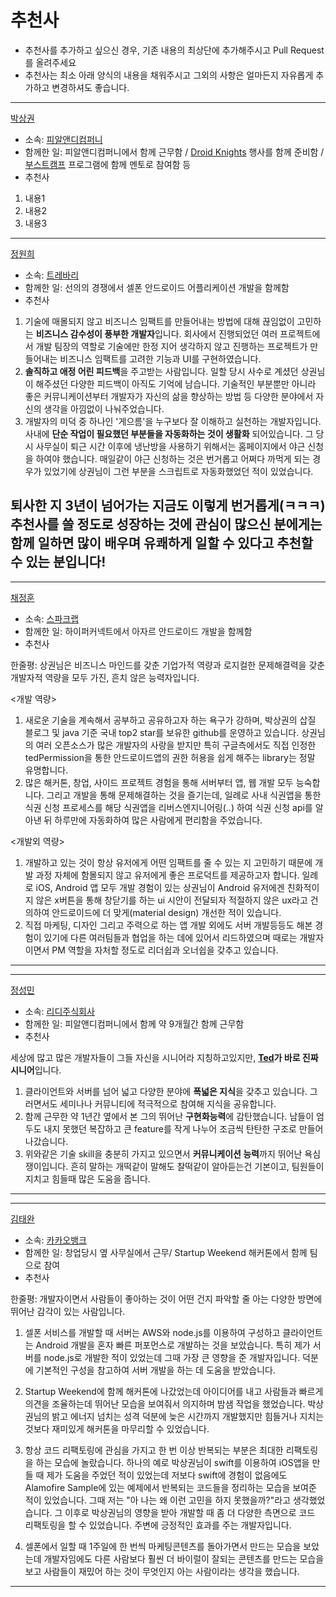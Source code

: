 # 추천사
- 추천사를 추가하고 싶으신 경우, 기존 내용의 최상단에 추가해주시고 Pull Request를 올려주세요
- 추천사는 최소 아래 양식의 내용을 채워주시고 그외의 사항은 얼마든지 자유롭게 추가하고 변경하셔도 좋습니다.

---
[박상권](https://github.com/parkSangGwon)
- 소속: [피알앤디컴퍼니](https://prnd.co.kr/)
- 함께한 일: 피알앤디컴퍼니에서 함께 근무함 / [Droid Knights](https://github.com/ParkSangGwon/Introduce/blob/master/ko/Organizer.md#9-droidknights-2019) 행사를 함께 준비함 / [부스트캠프](https://github.com/ParkSangGwon/Introduce/blob/master/ko/Organizer.md#9-droidknights-2019) 프로그램에 함께 멘토로 참여함 등
- 추천사
1. 내용1
2. 내용2
3. 내용3
---

[정원희](https://brunch.co.kr/@hee072794)

- 소속: [트레바리](http://trevari.co.kr)
- 함께한 일: 선의의 경쟁에서 셀폰 안드로이드 어플리케이션 개발을 함께함
- 추천사

1. 기술에 매몰되지 않고 비즈니스 임팩트를 만들어내는 방법에 대해 끊임없이 고민하는 **비즈니스 감수성이 풍부한 개발자**입니다. 회사에서 진행되었던 여러 프로젝트에서 개발 팀장의 역할로 기술에만 한정 지어 생각하지 않고 진행하는 프로젝트가 만들어내는 비즈니스 임팩트를 고려한 기능과 UI를 구현하였습니다.
2. **솔직하고 애정 어린 피드백**을 주고받는 사람입니다. 일할 당시 사수로 계셨던 상권님이 해주셨던 다양한 피드백이 아직도 기억에 남습니다. 기술적인 부분뿐만 아니라 좋은 커뮤니케이션부터 개발자가 자신의 삶을 향상하는 방법 등 다양한 분야에서 자신의 생각을 아낌없이 나눠주었습니다.
3. 개발자의 미덕 중 하나인 '게으름'을 누구보다 잘 이해하고 실천하는 개발자입니다. 사내에 **단순 작업이 필요했던 부분들을 자동화하는 것이 생활화** 되어있습니다. 그 당시 사무실이 퇴근 시간 이후에 냉난방을 사용하기 위해서는 홈페이지에서 야근 신청을 하여야 했습니다. 매일같이 야근 신청하는 것은 번거롭고 어쩌다 까먹게 되는 경우가 있었기에 상권님이 그런 부분을 스크립트로 자동화했었던 적이 있었습니다.

## 퇴사한 지 3년이 넘어가는 지금도 이렇게 번거롭게(ㅋㅋㅋ) 추천사를 쓸 정도로 성장하는 것에 관심이 많으신 분에게는 함께 일하면 많이 배우며 유쾌하게 일할 수 있다고 추천할 수 있는 분입니다!

---

[채정훈](https://www.linkedin.com/in/%EC%A0%95%ED%9B%88-%EC%B1%84-2221ba135/)
- 소속: [스파크랩](http://www.sparklabs.co.kr)
- 함께한 일: 하이퍼커넥트에서 아자르 안드로이드 개발을 함께함
- 추천사

한줄평: 상권님은 비즈니스 마인드를 갖춘 기업가적 역량과 로지컬한 문제해결력을 갖춘 개발자적 역량을 모두 가진, 흔치 않은 능력자입니다.

<개발 역량>
1. 새로운 기술을 계속해서 공부하고 공유하고자 하는 욕구가 강하며, 박상권의 삽질 블로그 및 java 기준 국내 top2 star를 보유한 github를 운영하고 있습니다. 상권님의 여러 오픈소스가 많은 개발자의 사랑을 받지만 특히 구글측에서도 직접 인정한 tedPermission을 통한 안드로이드앱의 권한 허용을 쉽게 해주는 library는 정말 유명합니다.
2. 많은 해커톤, 창업, 사이드 프로젝트 경험을 통해 서버부터 앱, 웹 개발 모두 능숙합니다. 그리고 개발을 통해 문제해결하는 것을 즐기는데, 일례로 사내 식권앱을 통한 식권 신청 프로세스를 해당 식권앱을 리버스엔지니어링(..) 하여 식권 신청 api를 알아낸 뒤 하루만에 자동화하여 많은 사람에게 편리함을 주었습니다.

<개발외 역량>
1. 개발하고 있는 것이 항상 유저에게 어떤 임팩트를 줄 수 있는 지 고민하기 때문에 개발 과정 자체에 함몰되지 않고 유저에게 좋은 프로덕트를 제공하고자 합니다. 일례로 iOS, Android 앱 모두 개발 경험이 있는 상권님이 Android 유저에겐 친화적이지 않은 x버튼을 통해 창닫기를 하는 ui 시안이 전달되자 적절하지 않은 ux라고 건의하여 안드로이드에 더 맞게(material design) 개선한 적이 있습니다.
2. 직접 마케팅, 디자인 그리고 주력으로 하는 앱 개발 외에도 서버 개발등등도 해본 경험이 있기에 다른 여러팀들과 협업을 하는 데에 있어서 리드하였으며 때로는 개발자이면서 PM 역할을 자처할 정도로 리더쉽과 오너쉽을 갖추고 있습니다.
---

---
[정성민](https://github.com/JSpiner)
- 소속: [리디주식회사](https://ridicorp.com/)
- 함께한 일: 피알앤디컴퍼니에서 함께 약 9개월간 함께 근무함
- 추천사

세상에 많고 많은 개발자들이 그들 자신을 시니어라 지칭하고있지만, **[Ted](https://github.com/parkSangGwon)가 바로 진짜 시니어**입니다.

1. 클라이언트와 서버를 넘어 넓고 다양한 분야에 **폭넓은 지식**을 갖추고 있습니다. 그러면서도 세미나나 커뮤니티에 적극적으로 참여해 지식을 공유합니다.
2. 함께 근무한 약 1년간 옆에서 본 그의 뛰어난 **구현화능력**에 감탄했습니다. 남들이 엄두도 내지 못했던 복잡하고 큰 feature를 작게 나누어 조금씩 탄탄한 구조로 만들어나갔습니다.
3. 위와같은 기술 skill을 충분히 가지고 있으면서 **커뮤니케이션 능력**까지 뛰어난 욕심쟁이입니다. 흔히 말하는 개떡같이 말해도 찰떡같이 알아듣는건 기본이고, 팀원들이 지치고 힘들때 많은 도움을 줍니다.

---

---
[김태완](https://www.linkedin.com/in/태완-김-856b67109/)
- 소속: [카카오뱅크](http://kakaobank.com)
- 함께한 일: 창업당시 옆 사무실에서 근무/ Startup Weekend 해커톤에서 함께 팀으로 참여
- 추천사

한줄평: 개발자이면서 사람들이 좋아하는 것이 어떤 건지 파악할 줄 아는 다양한 방면에 뛰어난 감각이 있는 사람입니다.

1. 셀폰 서비스를 개발할 때 서버는 AWS와 node.js를 이용하여 구성하고 클라이언트는 Android 개발을 혼자 빠른 퍼포먼스로 개발하는 것을 보았습니다. 특히 제가 서버를 node.js로 개발한 적이 있었는데 그때 가장 큰 영향을 준 개발자입니다. 덕분에 기본적인 구성을 참고하여 서버 개발을 하는 데 도움을 받았습니다.

2. Startup Weekend에 함께 해커톤에 나갔었는데 아이디어를 내고 사람들과 빠르게 의견을 조율하는데 뛰어난 모습을 보여줘서 의지하며 밤샘 작업을 했었습니다.
박상권님의 밝고 에너지 넘치는 성격 덕분에 늦은 시간까지 개발했지만 힘들거나 지치는 것보다 재미있게 해커톤을 마무리할 수 있었습니다.

3. 항상 코드 리팩토링에 관심을 가지고 한 번 이상 반복되는 부분은 최대한 리팩토링을 하는 모습에 놀랐습니다. 하나의 예로 박상권님이 swift를 이용하여 iOS앱을 만들 때 제가 도움을 주었던 적이 있었는데 저보다 swift에 경험이 없음에도 Alamofire Sample에 있는 예제에서 반복되는 코드들을 정리하는 모습을 보여준 적이 있었습니다. 그때 저는 "아 나는 왜 이런 고민을 하지 못했을까?"라고 생각했었습니다. 그 이후로 박상권님의 영향을 받아 개발할 때 좀 더 다양한 측면으로 코드 리팩토링을 할 수 있었습니다. 주변에 긍정적인 효과를 주는 개발자입니다.

4. 셀폰에서 일할 때 1주일에 한 번씩 마케팅콘텐츠를 돌아가면서 만드는 모습을 보았는데 개발자임에도 다른 사람보다 훨씬 더 바이럴이 잘되는 콘텐츠를 만드는 모습을 보고 사람들이 재밌어 하는 것이 무엇인지 아는 사람이라는 생각을 했습니다.
---
